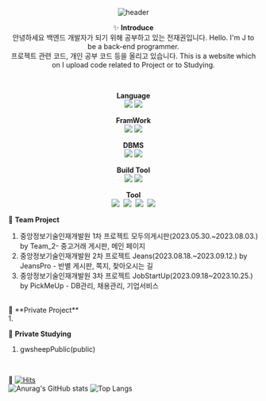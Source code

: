 
<div align="center">

![header](https://capsule-render.vercel.app/api?type=waving&color=auto&height=200&section=header&text=전재권%20Github&fontSize=70&fontColor=#000000)

</div>

<div align="center">
   
✨ **Introduce**<br/>
안녕하세요 백엔드 개발자가 되기 위해 공부하고 있는 전재권입니다. Hello. I'm J to be a back-end programmer.<br/>
프로젝트 관련 코드, 개인 공부 코드 등을 올리고 있습니다. This is a website which on I upload code related to Project or to Studying.<br/>

</div>

<br/>

<div align="center">

**Language**<br/>
<img src="https://img.shields.io/badge/Javascript-F7DF1E?style=flat&logo=Javascript&logoColor=white"/>&nbsp;<img src="https://img.shields.io/badge/Python-3776AB?style=flat&logo=Python&logoColor=white"/><br/>

**FramWork**<br/>
<img src="https://img.shields.io/badge/Spring-6DB33F?style=flat&logo=Spring&logoColor=white"/>&nbsp;<img src="https://img.shields.io/badge/Spring Boot-6DB33F?style=flat&logo=Spring Boot&logoColor=white"/><br/>

**DBMS**<br/>
<img src="https://img.shields.io/badge/Oracle-F80000?style=flat&logo=Oracle&logoColor=white"/>&nbsp;<img src="https://img.shields.io/badge/MySQL-4479A1?style=flat&logo=MySQL&logoColor=white"/><br/>

**Build Tool**<br/>
<img src="https://img.shields.io/badge/Gradle-02303A?style=flat&logo=Gradle&logoColor=white"/>&nbsp;<img src="https://img.shields.io/badge/Apache Maven-C71A36?style=flat&logo=Apache Maven&logoColor=white"/><br/>

**Tool**<br/>
<img src="https://img.shields.io/badge/Notion-000000?style=flat&logo=Notion&logoColor=white"/>&nbsp;
<img src="https://img.shields.io/badge/Tistory-000000?style=flat&logo=Tistory&logoColor=white"/>&nbsp;
<img src="https://img.shields.io/badge/Slack-4A154B?style=flat&logo=Slack&logoColor=white"/>&nbsp;
<img src="https://img.shields.io/badge/Figma-F24E1E?style=flat&logo=Figma&logoColor=white"/>


</div>
 
🌱 **Team Project**<br/>
1. 중앙정보기술인재개발원 1차 프로젝트 모두의게시판(2023.05.30.~2023.08.03.) by Team_2- 중고거래 게시판, 메인 페이지<br/>
2. 중앙정보기술인재개발원 2차 프로젝트 Jeans(2023.08.18.~2023.09.12.) by JeansPro - 반별 게시판, 쪽지, 찾아오시는 길<br/>
3. 중앙정보기술인재개발원 3차 프로젝트 JobStartUp(2023.09.18~2023.10.25.) by PickMeUp - DB관리, 채용관리, 기업서비스<br/>

<br/>
🌱 **Private Project** <br/>
1.

<br/>

🌱 **Private Studying** <br/>
1. gwsheepPublic(public)<br/>

<br/>

🔭 [![Hits](https://hits.seeyoufarm.com/api/count/incr/badge.svg?url=https%3A%2F%2Fgithub.com%2Fgwsheep%2Fhit-counter&count_bg=%233945C4&title_bg=%23555555&icon=github.svg&icon=&icon_color=%23E7E7E7&title=GitHub&edge_flat=false)](https://hits.seeyoufarm.com)<br/>
![Anurag's GitHub stats](https://github-readme-stats.vercel.app/api?username=gwsheep&show_icons=true&theme=vue) 
![Top Langs](https://github-readme-stats.vercel.app/api/top-langs/?username=gwsheep&layout=compact&theme=vue)
 
<!--
**gwsheep/gwsheep** is a ✨ _special_ ✨ repository because its `README.md` (this file) appears on your GitHub profile.
** https://docs.github.com/en 참고사이트

Here are some ideas to get you started:

- 🔭 I’m currently working on ...
- 🌱 I’m currently learning ...
- 👯 I’m looking to collaborate on ...
- 🤔 I’m looking for help with ...
- 💬 Ask me about ...
- 📫 How to reach me: ...
- 😄 Pronouns: ...
- ⚡ Fun fact: ...
-->
